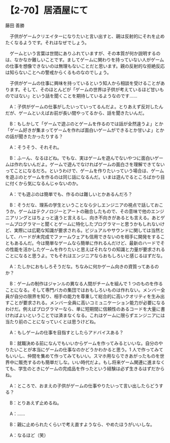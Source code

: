 # 【2-70】居酒屋にて

<div class="author">藤田 善勝</div>

　子供がゲームクリエイターになりたいと言い出すと、親は反射的にそれを止めたくなるようです。それはなぜでしょう。

　ゲームという言葉は世間にありふれていますが、その本質が何か説明するのは、なかなか難しいことです。ましてゲームに関わりを持っていない人がゲームの仕事を想像できないのは無理もないことだと思います。親の反射的な拒絶反応は知らないことへの警戒からくるものなのでしょう。

　子供がゲームの仕事に興味を持っているという知人から相談を受けることがあります。そして、そのほとんどが「ゲームの世界は子供が考えているほど甘いものではない」という話を聞くことを期待しているようなのです……

　A：子供がゲームの仕事がしたいっていってるんだよ。とりあえず反対したんだが、ゲームといえばお前が長い間やってるから、話を聞きたいんだ。

　B：もしかして「ゲームで遊ぶのとゲームを作るのでは話が全然違うよ」とか「ゲーム好きが集まってゲームを作れば面白いゲームができるとか甘いよ」とかの話が聞きたかったりする？

　A：そうそう、それそれ。

　B：ふーん、なるほどね。でもな、実はゲームを遊んでないやつに面白いゲームは作れないんだよ。ゲームで遊んでなければゲームの面白さを理解できてないってことになるだろ。というわけで、ゲームを作りたいっていう場合は、ゲームを遊ぶのとゲームを作るのは同じ話になるんだ。いまは遊んでるところばかり目に付くから気になるんじゃないのか。

　A：でも遊ぶのは簡単でも、作るのは難しいとかあるんだろ？

　B：そうだな、理系の学生ということなら少しエンジニアの視点で話しておこうか。ゲームはテクノロジーとアートの融合したもので、その意味で他のエンジニアリングとはちょっと違うと言えるし、向き不向きがあるとも言える。あとゲームプログラマーと聞くとゲームに特化したプログラマーと思うかもしれないけど、実際には広範な知識が要求される。ビジュアルやサウンドに関しては当然として、ハードが未完成でファームウェアも信用できないのを相手に開発をすることもあるんだ。今は簡単なゲームなら簡単に作れるんだけど、最新のハードでその性能を活かしたゲームを作りたいと思えばそれなりの知識と力量が要求されることになると思うよ。でもそれはエンジニアならおもしろいと感じるはずだな。

　A：たしかにおもしろそうだな。ちなみに何かゲーム向きの資質ってあるのか？

　B：ゲームの制作はジャンルの異なる人間がチームを組んで 1 つのものを作ることになる。そして専門バカの集団ではおもしろいものは作れない。メンバー全員が自分の限界を知り、相手の能力を尊重して総合的に高いクオリティを生み出すことが要求される。メンバー全員に高いコミュニケーション能力が必要になるわけだ。例えばプログラマーなら、単に短期間に信頼性のあるコードを大量に書ければよいということでは済まなくなる。これはゲームに限らずエンジニアには当たり前のことになっていくとは思うけどね。

　A：もしゲームの仕事を目指すとしたらアドバイスある？

　B：就職決める前になんでもいいからゲームを作ってみるといいな。自分のやりたいことが本当にゲームの仕事なのかどうかわかると思う。1 人で作ってみてもいいし、仲間を集めて作ってみてもいい。スマホ用ならできあがったものを世界中に販売するのも簡単だしな。いい時代だよ。もし将来ゲーム関連に進まなくても、学生のときにゲームの完成品を作ったという経験は必ず生きるはずだからね。

　A：ところで、おまえの子供がゲームの仕事やりたいって言い出したらどうする？

　B：とりあえず止めるね。

　A：……

　B：親に止められたくらいで考え直すようなら、やめたほうがいいしな。

　A：なるほど（笑）
